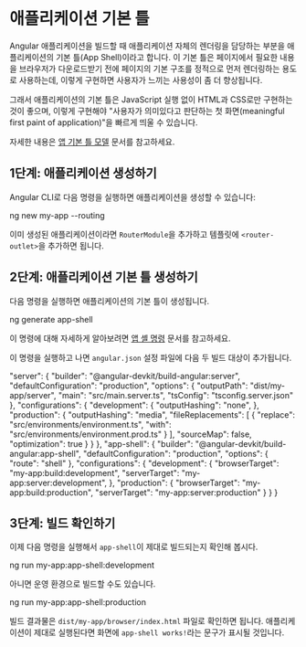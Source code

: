 <!--
# App shell
-->
# 애플리케이션 기본 틀

<!--
Application shell is a way to render a portion of your application using a route at build time.
It can improve the user experience by quickly launching a static rendered page (a skeleton common to all pages) while the browser downloads the full client version and switches to it automatically after the code loads.

This gives users a meaningful first paint of your application that appears quickly because the browser can render the HTML and CSS without the need to initialize any JavaScript.

Learn more in [The App Shell Model](https://developers.google.com/web/fundamentals/architecture/app-shell).
-->
Angular 애플리케이션을 빌드할 때 애플리케이션 자체의 렌더링을 담당하는 부분을 애플리케이션의 기본 틀(App Shell)이라고 합니다.
이 기본 틀은 페이지에서 필요한 내용을 브라우저가 다운로드받기 전에 페이지의 기본 구조를 정적으로 먼저 렌더링하는 용도로 사용하는데, 이렇게 구현하면 사용자가 느끼는 사용성이 좀 더 향상됩니다.

그래서 애플리케이션의 기본 틀은 JavaScript 실행 없이 HTML과 CSS로만 구현하는 것이 좋으며, 이렇게 구현해야 "사용자가 의미있다고 판단하는 첫 화면(meaningful first paint of application)"을 빠르게 띄울 수 있습니다.

자세한 내용은 [앱 기본 틀 모델](https://developers.google.com/web/fundamentals/architecture/app-shell) 문서를 참고하세요.

<!--
## Step 1: Prepare the application
-->
## 1단계: 애플리케이션 생성하기

<!--
Do this with the following CLI command:
-->
Angular CLI로 다음 명령을 실행하면 애플리케이션을 생성할 수 있습니다:

<code-example language="bash">
ng new my-app --routing
</code-example>

<!--
For an existing application, you have to manually add the `RouterModule` and defining a `<router-outlet>` within your application.
-->
이미 생성된 애플리케이션이라면 `RouterModule`을 추가하고 템플릿에 `<router-outlet>`을 추가하면 됩니다.

<!--
## Step 2: Create the app shell
-->
## 2단계: 애플리케이션 기본 틀 생성하기

<!--
Use the CLI to automatically create the application shell.
-->
다음 명령을 실행하면 애플리케이션의 기본 틀이 생성됩니다.

<code-example language="bash">
ng generate app-shell
</code-example>

<!--
For more information about this command see [App shell command](cli/generate#app-shell-command). 

After running this command you can see that the `angular.json` configuration file has been updated to add two new targets, with a few other changes.
-->
이 명령에 대해 자세하게 알아보려면 [앱 셸 명령](cli/generate#app-shell-command) 문서를 참고하세요.

이 명령을 실행하고 나면 `angular.json` 설정 파일에 다음 두 빌드 대상이 추가됩니다.

<code-example language="json">
"server": {
  "builder": "@angular-devkit/build-angular:server",
  "defaultConfiguration": "production",
  "options": {
    "outputPath": "dist/my-app/server",
    "main": "src/main.server.ts",
    "tsConfig": "tsconfig.server.json"
  },
  "configurations": {
    "development": {
      "outputHashing": "none",
    },
    "production": {
      "outputHashing": "media",
      "fileReplacements": [
        {
          "replace": "src/environments/environment.ts",
          "with": "src/environments/environment.prod.ts"
        }
      ],
      "sourceMap": false,
      "optimization": true
    }
  }
},
"app-shell": {
  "builder": "@angular-devkit/build-angular:app-shell",
  "defaultConfiguration": "production",
  "options": {
    "route": "shell"
  },
  "configurations": {
    "development": {
      "browserTarget": "my-app:build:development",
      "serverTarget": "my-app:server:development",
    },
    "production": {
      "browserTarget": "my-app:build:production",
      "serverTarget": "my-app:server:production"
    }
  }
}
</code-example>

<!--
## Step 3: Verify the app is built with the shell content
-->
## 3단계: 빌드 확인하기

<!--
Use the CLI to build the `app-shell` target.
-->
이제 다음 명령을 실행해서 `app-shell`이 제대로 빌드되는지 확인해 봅시다.

<code-example language="bash">
ng run my-app:app-shell:development
</code-example>

<!--
Or to use the production configuration.
-->
아니면 운영 환경으로 빌드할 수도 있습니다.


<code-example language="bash">
ng run my-app:app-shell:production
</code-example>

<!--
To verify the build output, open <code class="no-auto-link">dist/my-app/browser/index.html</code>. Look for default text `app-shell works!` to show that the application shell route was rendered as part of the output.
-->
빌드 결과물은 <code class="no-auto-link">dist/my-app/browser/index.html</code> 파일로 확인하면 됩니다.
애플리케이션이 제대로 실행된다면 화면에 `app-shell works!`라는 문구가 표시될 것입니다.
